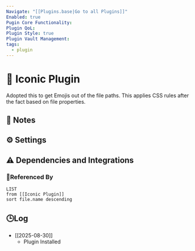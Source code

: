 ```yaml
---
Navigate: "[[Plugins.base|Go to all Plugins]]"
Enabled: true
Pugin Core Functionality:
Plugin QoL:
Plugin Style: true
Plugin Vault Management:
tags:
  - plugin
---
```

# 🔌 Iconic Plugin

Adopted this to get Emojis out of the file paths. This applies CSS rules after the fact based on file properties.

## 📝 Notes

## ⚙️ Settings

## ⚠️ Dependencies and Integrations

### 🔗Referenced By

```dataview
LIST
from [[Iconic Plugin]]
sort file.name descending
```

## 🕒Log

- [[2025-08-30]]
	- Plugin Installed
